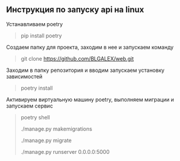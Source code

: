 ## Инструкция по запуску api на linux

Устанавливаем poetry
> pip install poetry

Создаем папку для проекта, заходим в нее и запускаем команду 
> git clone https://github.com/BLGALEX/web.git

Заходим в папку репозитория и вводим запускаем установку зависимостей
> poetry install

Активируем виртуальную машину poetry, выполняем миграции и запускаем сервис
> poetry shell
> 
> ./manage.py makemigrations
> 
> ./manage.py migrate
> 
> ./manage.py  runserver 0.0.0.0:5000

